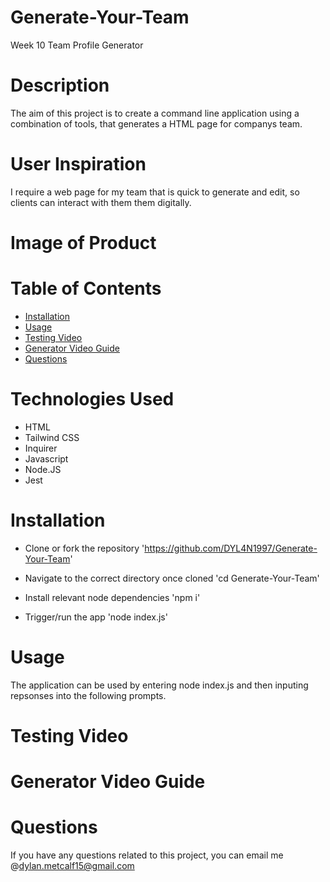 # Generate-Your-Team
Week 10 Team Profile Generator

# Description
The aim of this project is to create a command line application using a combination of tools, that generates a HTML page for companys team.

# User Inspiration
I require a web page for my team that is quick to generate and edit, so clients can interact with them them digitally.

# Image of Product

# Table of Contents
- [Installation](#installation)
- [Usage](#usage)
- [Testing Video](#testing-video)
- [Generator Video Guide](#generator-video)
- [Questions](#questions)

# Technologies Used
- HTML
- Tailwind CSS
- Inquirer
- Javascript
- Node.JS
- Jest

# Installation
- Clone or fork the repository
'https://github.com/DYL4N1997/Generate-Your-Team'

- Navigate to the correct directory once cloned
'cd Generate-Your-Team'

- Install relevant node dependencies
'npm i' 

- Trigger/run the app
'node index.js'

# Usage
The application can be used by entering node index.js and then inputing repsonses into the following prompts.

# Testing Video

# Generator Video Guide

# Questions
If you have any questions related to this project, you can email me @dylan.metcalf15@gmail.com

